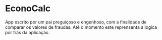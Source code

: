 # EconoCalc

App escrito por um pai preguiçoso e engenhoso,
com a finalidade de comparar os valores de fraudas.
Até o momento este reprensenta a logica por trás da aplicação.


